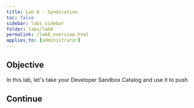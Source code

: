 ```yaml
---
title: Lab 8 - Syndication
toc: false
sidebar: labs_sidebar
folder: labs/lab8
permalink: /lab8_overview.html
applies_to: [administrator]
---
```


## Objective

In this lab, let's take your Developer Sandbox Catalog and use it to push 

## Continue

 